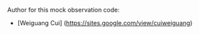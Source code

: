
Author for this mock observation code:
- [Weiguang Cui] (https://sites.google.com/view/cuiweiguang)
